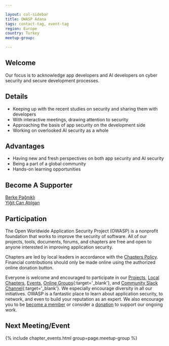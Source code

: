 ```yaml
---

layout: col-sidebar
title: OWASP Adana
tags: contact-tag, event-tag
region: Europe
country: Turkey
meetup-group:

---
```

## Welcome
Our focus is to acknowledge app developers and AI developers on cyber security and secure development processes.

## Details
<ul>
  <li>Keeping up with the recent studies on security and sharing them with developers</li>
  <li>With interactive meetings, drawing attention to security</li>
  <li>Approaching the basis of app security on the development side</li>
  <li>Working on overlooked AI security as a whole</li>
</ul>

## Advantages
<ul>
  <li>Having new and fresh perspectives on both app security and AI security</li>
  <li>Being a part of a global community</li>
  <li>Hands-on learning opportunities</li>
</ul>

## Become A Supporter
<a href="berke.pagniki@owasp.org" target="_blank">Berke Pağnıklı</a><br/>
<a href="yigitcan.atilgan@owasp.org" target="_blank">Yiğit Can Atılgan</a>

## Participation
The Open Worldwide Application Security Project (OWASP) is a nonprofit foundation that works to improve the security of software. All of our projects, tools, documents, forums, and chapters are free and open to anyone interested in improving application security. 

Chapters are led by local leaders in accordance with the [Chapters Policy](/www-policy/operational/chapters). Financial contributions should only be made online using the authorized online donation button. 

Everyone is welcome and encouraged to participate in our [Projects](/projects/), [Local Chapters](/chapters/), [Events](/events/), [Online Groups](https://groups.google.com/a/owasp.com/){:target='_blank'}, and [Community Slack Channel](https://owasp.slack.com/){:target='_blank'}. We especially encourage diversity in all our initiatives. OWASP is a fantastic place to learn about application security, to network, and even to build your reputation as an expert. We also encourage you to be [become a member](/membership/) or consider a [donation](/donate/) to support our ongoing work.

Next Meeting/Event <!-- You should keep this section as it will populate your meetup events -->
---------------------
{% include chapter_events.html group=page.meetup-group %}
